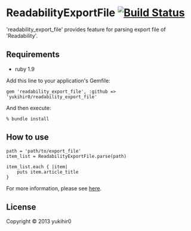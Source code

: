 # ReadabilityExportFile [![Build Status](https://travis-ci.org/yukihir0/readability_export_file.png?branch=master)](https://travis-ci.org/yukihir0/readability_export_file)

'readability_export_file' provides feature for parsing export file of 'Readability'.

## Requirements

- ruby 1.9

Add this line to your application's Gemfile:

```
gem 'readability_export_file', :github => 'yukihir0/readability_export_file'
```

And then execute:

```
% bundle install
```

## How to use

```
path = 'path/to/export_file'
item_list = ReadabilityExportFile.parse(path)

item_list.each { |item|
    puts item.article_title
}
```

For more information, please see [here](https://github.com/yukihir0/readability_export_file/blob/master/sample/main.rb).

## License

Copyright &copy; 2013 yukihir0
